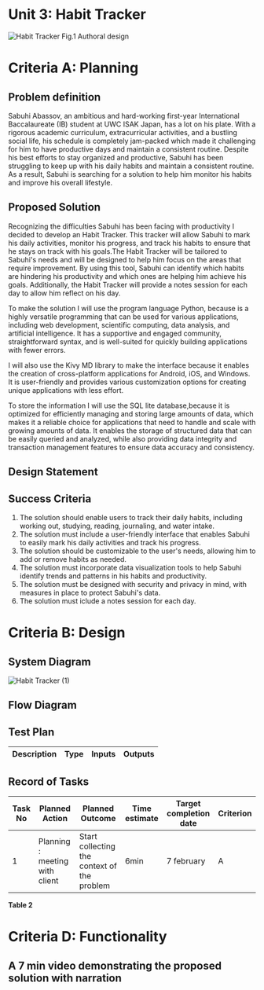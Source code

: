 
# Unit 3: Habit Tracker
![Habit Tracker](https://user-images.githubusercontent.com/111819437/221088557-8b25c774-0b8f-4644-879f-42737e64fa18.png)
Fig.1 Authoral design

# Criteria A: Planning


## Problem definition
Sabuhi Abassov, an ambitious and hard-working first-year International Baccalaureate (IB) student at UWC ISAK Japan, has a lot on his plate. With a rigorous academic curriculum, extracurricular activities, and a bustling social life, his schedule is completely jam-packed which made it challenging for him to have productive days and maintain a consistent routine. Despite his best efforts to stay organized and productive, Sabuhi has been struggling to keep up with his daily habits and maintain a consistent routine. As a result, Sabuhi is searching for a solution to help him monitor his habits and improve his overall lifestyle.

## Proposed Solution
Recognizing the difficulties Sabuhi has been facing with productivity I decided to develop an Habit Tracker. This tracker will allow Sabuhi to mark his daily activities, monitor his progress, and track his habits to ensure that he stays on track with his goals.The Habit Tracker will be tailored to Sabuhi's needs and will be designed to help him focus on the areas that require improvement. By using this tool, Sabuhi can identify which habits are hindering his productivity and which ones are helping him achieve his goals. Additionally, the Habit Tracker will provide a notes session for each day to allow him reflect on his day. 

To make the solution I will use the program language Python, because is a highly versatile programming that can be used for various applications, including web development, scientific computing, data analysis, and artificial intelligence. It has a supportive and engaged community, straightforward syntax, and is well-suited for quickly building applications with fewer errors.

I will also use the Kivy MD library to make the interface because it enables the creation of cross-platform applications for Android, iOS, and Windows. It is user-friendly and provides various customization options for creating unique applications with less effort.

To store the information I will use the SQL lite database,because it is optimized for efficiently managing and storing large amounts of data, which makes it a reliable choice for applications that need to handle and scale with growing amounts of data. It enables the storage of structured data that can be easily queried and analyzed, while also providing data integrity and transaction management features to ensure data accuracy and consistency.



## Design Statement

## Success Criteria
1. The solution should enable users to track their daily habits, including working out, studying, reading, journaling, and water intake.
2. The solution must include a user-friendly interface that enables Sabuhi to easily mark his daily activities and track his progress. 
3. The solution should be customizable to the user's needs, allowing him to add or remove habits as needed.
4. The solution must incorporate data visualization tools to help Sabuhi identify trends and patterns in his habits and productivity.
5. The solution must be designed with security and privacy in mind, with measures in place to protect Sabuhi's data.
6. The solution must iclude a notes session for each day.

# Criteria B: Design
## System Diagram
![Habit Tracker (1)](https://user-images.githubusercontent.com/111819437/221175995-de796e99-0cd0-4adc-b9dc-2a47f8e016a4.png)



## Flow Diagram



## Test Plan
| Description | Type | Inputs | Outputs | 
| ----------- | ---- | ------ | ------- |




## Record of Tasks
| Task No | Planned Action                                                | Planned Outcome                                                                                                 | Time estimate | Target completion date | Criterion |
|---------|---------------------------------------------------------------|-----------------------------------------------------------------------------------------------------------------|---------------|------------------------|-----------|
| 1       | Planning : meeting with client| Start collecting the context of the problem                    | 6min         |   7 february             | A |  2     | Planning: Write the problem definition and Proposed solution | 15 min | 7 februaru | A |




**Table 2** 




# Criteria D: Functionality
## A 7 min video demonstrating the proposed solution with narration


